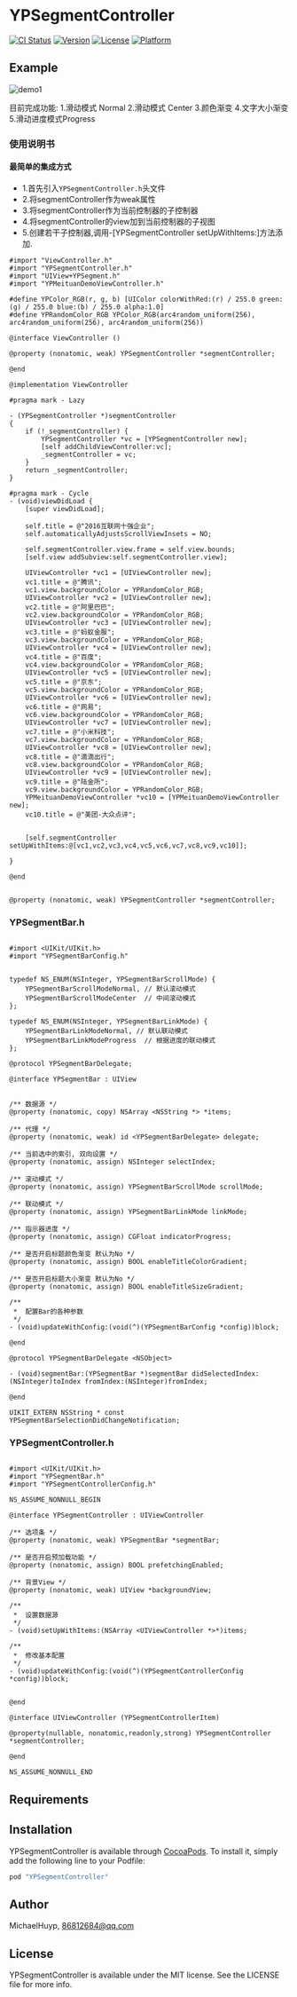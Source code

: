 # YPSegmentController

[![CI Status](http://img.shields.io/travis/MichaelHuyp/YPSegmentController.svg?style=flat)](https://travis-ci.org/MichaelHuyp/YPSegmentController)
[![Version](https://img.shields.io/cocoapods/v/YPSegmentController.svg?style=flat)](http://cocoapods.org/pods/YPSegmentController)
[![License](https://img.shields.io/cocoapods/l/YPSegmentController.svg?style=flat)](http://cocoapods.org/pods/YPSegmentController)
[![Platform](https://img.shields.io/cocoapods/p/YPSegmentController.svg?style=flat)](http://cocoapods.org/pods/YPSegmentController)

## Example

![demo1](https://photos.google.com/album/AF1QipPObbcgBluqaJE36Ff9leHRkU28-zF9Er_A_ccO/photo/AF1QipPXbnu6tHLr-5s5FDbVQpvOQrOX5_J4TLknRpFw)

目前完成功能:
1.滑动模式 Normal
2.滑动模式 Center
3.颜色渐变
4.文字大小渐变
5.滑动进度模式Progress

### 使用说明书

#### 最简单的集成方式
- 1.首先引入`YPSegmentController.h`头文件
- 2.将segmentController作为weak属性
- 3.将segmentController作为当前控制器的子控制器
- 4.将segmentController的view加到当前控制器的子视图
- 5.创建若干子控制器,调用-[YPSegmentController setUpWithItems:]方法添加.

````objc
#import "ViewController.h"
#import "YPSegmentController.h"
#import "UIView+YPSegment.h"
#import "YPMeituanDemoViewController.h"

#define YPColor_RGB(r, g, b) [UIColor colorWithRed:(r) / 255.0 green:(g) / 255.0 blue:(b) / 255.0 alpha:1.0]
#define YPRandomColor_RGB YPColor_RGB(arc4random_uniform(256), arc4random_uniform(256), arc4random_uniform(256))

@interface ViewController ()

@property (nonatomic, weak) YPSegmentController *segmentController;

@end

@implementation ViewController

#pragma mark - Lazy

- (YPSegmentController *)segmentController
{
    if (!_segmentController) {
        YPSegmentController *vc = [YPSegmentController new];
        [self addChildViewController:vc];
        _segmentController = vc;
    }
    return _segmentController;
}

#pragma mark - Cycle
- (void)viewDidLoad {
    [super viewDidLoad];
    
    self.title = @"2016互联网十强企业";
    self.automaticallyAdjustsScrollViewInsets = NO;
    
    self.segmentController.view.frame = self.view.bounds;
    [self.view addSubview:self.segmentController.view];
    
    UIViewController *vc1 = [UIViewController new];
    vc1.title = @"腾讯";
    vc1.view.backgroundColor = YPRandomColor_RGB;
    UIViewController *vc2 = [UIViewController new];
    vc2.title = @"阿里巴巴";
    vc2.view.backgroundColor = YPRandomColor_RGB;
    UIViewController *vc3 = [UIViewController new];
    vc3.title = @"蚂蚁金服";
    vc3.view.backgroundColor = YPRandomColor_RGB;
    UIViewController *vc4 = [UIViewController new];
    vc4.title = @"百度";
    vc4.view.backgroundColor = YPRandomColor_RGB;
    UIViewController *vc5 = [UIViewController new];
    vc5.title = @"京东";
    vc5.view.backgroundColor = YPRandomColor_RGB;
    UIViewController *vc6 = [UIViewController new];
    vc6.title = @"网易";
    vc6.view.backgroundColor = YPRandomColor_RGB;
    UIViewController *vc7 = [UIViewController new];
    vc7.title = @"小米科技";
    vc7.view.backgroundColor = YPRandomColor_RGB;
    UIViewController *vc8 = [UIViewController new];
    vc8.title = @"滴滴出行";
    vc8.view.backgroundColor = YPRandomColor_RGB;
    UIViewController *vc9 = [UIViewController new];
    vc9.title = @"陆金所";
    vc9.view.backgroundColor = YPRandomColor_RGB;
    YPMeituanDemoViewController *vc10 = [YPMeituanDemoViewController new];
    vc10.title = @"美团-大众点评";
    
    
    [self.segmentController setUpWithItems:@[vc1,vc2,vc3,vc4,vc5,vc6,vc7,vc8,vc9,vc10]];

}

@end


````



````objc
@property (nonatomic, weak) YPSegmentController *segmentController;
````

### YPSegmentBar.h

````objc

#import <UIKit/UIKit.h>
#import "YPSegmentBarConfig.h"


typedef NS_ENUM(NSInteger, YPSegmentBarScrollMode) {
    YPSegmentBarScrollModeNormal, // 默认滚动模式
    YPSegmentBarScrollModeCenter  // 中间滚动模式
};

typedef NS_ENUM(NSInteger, YPSegmentBarLinkMode) {
    YPSegmentBarLinkModeNormal, // 默认联动模式
    YPSegmentBarLinkModeProgress  // 根据进度的联动模式
};

@protocol YPSegmentBarDelegate;

@interface YPSegmentBar : UIView


/** 数据源 */
@property (nonatomic, copy) NSArray <NSString *> *items;

/** 代理 */
@property (nonatomic, weak) id <YPSegmentBarDelegate> delegate;

/** 当前选中的索引, 双向设置 */
@property (nonatomic, assign) NSInteger selectIndex;

/** 滚动模式 */
@property (nonatomic, assign) YPSegmentBarScrollMode scrollMode;

/** 联动模式 */
@property (nonatomic, assign) YPSegmentBarLinkMode linkMode;

/** 指示器进度 */
@property (nonatomic, assign) CGFloat indicatorProgress;

/** 是否开启标题颜色渐变 默认为No */
@property (nonatomic, assign) BOOL enableTitleColorGradient;

/** 是否开启标题大小渐变 默认为No */
@property (nonatomic, assign) BOOL enableTitleSizeGradient;

/**
 *  配置Bar的各种参数
 */
- (void)updateWithConfig:(void(^)(YPSegmentBarConfig *config))block;

@end

@protocol YPSegmentBarDelegate <NSObject>

- (void)segmentBar:(YPSegmentBar *)segmentBar didSelectedIndex:(NSInteger)toIndex fromIndex:(NSInteger)fromIndex;

@end

UIKIT_EXTERN NSString * const YPSegmentBarSelectionDidChangeNotification;

````

### YPSegmentController.h

````objc

#import <UIKit/UIKit.h>
#import "YPSegmentBar.h"
#import "YPSegmentControllerConfig.h"

NS_ASSUME_NONNULL_BEGIN

@interface YPSegmentController : UIViewController

/** 选项条 */
@property (nonatomic, weak) YPSegmentBar *segmentBar;

/** 是否开启预加载功能 */
@property (nonatomic, assign) BOOL prefetchingEnabled;

/** 背景View */
@property (nonatomic, weak) UIView *backgroundView;

/** 
 *  设置数据源
 */
- (void)setUpWithItems:(NSArray <UIViewController *>*)items;

/**
 *  修改基本配置
 */
- (void)updateWithConfig:(void(^)(YPSegmentControllerConfig *config))block;


@end

@interface UIViewController (YPSegmentControllerItem)

@property(nullable, nonatomic,readonly,strong) YPSegmentController *segmentController;

@end

NS_ASSUME_NONNULL_END

````

## Requirements

## Installation

YPSegmentController is available through [CocoaPods](http://cocoapods.org). To install
it, simply add the following line to your Podfile:

```ruby
pod "YPSegmentController"
```

## Author

MichaelHuyp, 86812684@qq.com

## License

YPSegmentController is available under the MIT license. See the LICENSE file for more info.


